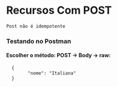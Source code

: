 # Recursos Com POST
````
Post não é idempotente
````
### Testando no Postman
#### Escolher o método: POST -> Body -> raw:
````
  {
        "nome": "Italiana"
  }
````
